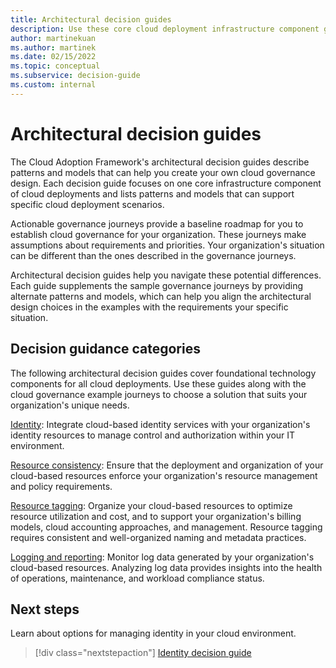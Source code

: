 ```yaml
---
title: Architectural decision guides
description: Use these core cloud deployment infrastructure component guides to support your specific cloud deployment scenarios.
author: martinekuan
ms.author: martinek
ms.date: 02/15/2022
ms.topic: conceptual
ms.subservice: decision-guide
ms.custom: internal
---
```


# Architectural decision guides

The Cloud Adoption Framework's architectural decision guides describe patterns and models that can help you create your own cloud governance design. Each decision guide focuses on one core infrastructure component of cloud deployments and lists patterns and models that can support specific cloud deployment scenarios.

Actionable governance journeys provide a baseline roadmap for you to establish cloud governance for your organization. These journeys make assumptions about requirements and priorities. Your organization's situation can be different than the ones described in the governance journeys.

Architectural decision guides help you navigate these potential differences. Each guide supplements the sample governance journeys by providing alternate patterns and models, which can help you align the architectural design choices in the examples with the requirements your specific situation.

## Decision guidance categories

The following architectural decision guides cover foundational technology components for all cloud deployments. Use these guides along with the cloud governance example journeys to choose a solution that suits your organization's unique needs.

[Identity](./identity/index.md): Integrate cloud-based identity services with your organization's identity resources to manage control and authorization within your IT environment.

[Resource consistency](./resource-consistency/index.md): Ensure that the deployment and organization of your cloud-based resources enforce your organization's resource management and policy requirements.

[Resource tagging](../ready/azure-best-practices/resource-naming-and-tagging-decision-guide.md): Organize your cloud-based resources to optimize resource utilization and cost, and to support your organization's billing models, cloud accounting approaches, and management. Resource tagging requires consistent and well-organized naming and metadata practices.

[Logging and reporting](./logging-and-reporting/index.md): Monitor log data generated by your organization's cloud-based resources. Analyzing log data provides insights into the health of operations, maintenance, and workload compliance status.

## Next steps

Learn about options for managing identity in your cloud environment.

> [!div class="nextstepaction"]
> [Identity decision guide](./identity/index.md)
